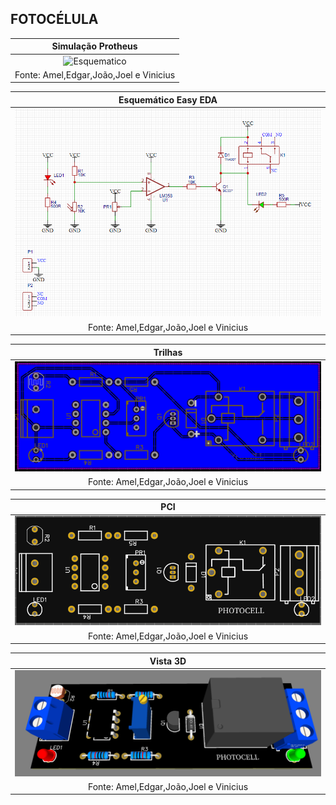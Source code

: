 ## FOTOCÉLULA

|Simulação Protheus|
|:---------:|
|![Esquematico]()|
|Fonte: Amel,Edgar,João,Joel e Vinicius|

|Esquemático Easy EDA|
|:---------:|
|![Esquemático](https://github.com/Jhony2006/Fotocelula/blob/main/EsquematicoFTCL.png) |
|Fonte: Amel,Edgar,João,Joel e Vinicius| 

|Trilhas|
|:---------:|
|![](https://github.com/Jhony2006/Fotocelula/blob/main/TrilhasFTCL.png) |
|Fonte: Amel,Edgar,João,Joel e Vinicius| 

|PCI|
|:---------:|
|![Esquematico](https://github.com/Jhony2006/Fotocelula/blob/main/PCBFTCL.png) |
|Fonte: Amel,Edgar,João,Joel e Vinicius| 

|Vista 3D|
|:---------:|
|![](https://github.com/Jhony2006/Fotocelula/blob/main/3DFTCL.png) |
|Fonte: Amel,Edgar,João,Joel e Vinicius| 


